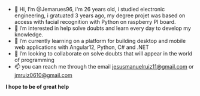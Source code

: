 - 👋 Hi, I’m @Jemarues96, i'm 26 years old, i studied electronic engineering, i gratuated 3 years ago, my degree projet was based on access with facial recognition with Python on raspberry PI board.
- 👀 I’m interested in help solve doubts and learn every day to develop my knowledge.
- 🌱 I’m currently learning on a platform for building desktop and mobile web applications with Angular12, Python, C# and .NET
- 💞️ I’m looking to collaborate on solve doubts that will appear in the world of programming
- 📫 you can reach me through the email jesusmanuelruiz11@gmail.com or jmruiz0610@gmail.com

****I hope to be of great help****

<!---
Jemarues96/Jemarues96 is a ✨ special ✨ repository because its `README.md` (this file) appears on your GitHub profile.
You can click the Preview link to take a look at your changes.
--->
